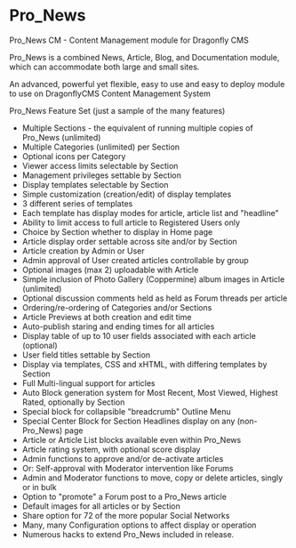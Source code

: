 # Pro_News
Pro_News CM - Content Management module for Dragonfly CMS

Pro_News is a combined News, Article, Blog, and Documentation module, which can accommodate both large and small sites.

An advanced, powerful yet flexible, easy to use and easy to deploy module to use on DragonflyCMS Content Management System

Pro_News Feature Set (just a sample of the many features)
- Multiple Sections - the equivalent of running multiple copies of Pro_News (unlimited)
- Multiple Categories (unlimited) per Section
- Optional icons per Category
- Viewer access limits selectable by Section
- Management privileges settable by Section
- Display templates selectable by Section
- Simple customization (creation/edit) of display templates
- 3 different series of templates
- Each template has display modes for article, article list and "headline"
- Ability to limit access to full article to Registered Users only
- Choice by Section whether to display in Home page
- Article display order settable across site and/or by Section
- Article creation by Admin or User
- Admin approval of User created articles controllable by group
- Optional images (max 2) uploadable with Article
- Simple inclusion of Photo Gallery (Coppermine) album images in Article (unlimited)
- Optional discussion comments held as held as Forum threads per article
- Ordering/re-ordering of Categories and/or Sections
- Article Previews at both creation and edit time
- Auto-publish staring and ending times for all articles
- Display table of up to 10 user fields associated with each article (optional)
- User field titles settable by Section
- Display via templates, CSS and xHTML, with differing templates by Section
- Full Multi-lingual support for articles
- Auto Block generation system for Most Recent, Most Viewed, Highest Rated, optionally by Section
- Special block for collapsible "breadcrumb" Outline Menu
- Special Center Block for Section Headlines display on any (non-Pro_News) page
- Article or Article List blocks available even within Pro_News
- Article rating system, with optional score display
- Admin functions to approve and/or de-activate articles
- Or: Self-approval with Moderator intervention like Forums
- Admin and Moderator functions to move, copy or delete articles, singly or in bulk
- Option to "promote" a Forum post to a Pro_News article
- Default images for all articles or by Section
- Share option for 72 of the more popular Social Networks
- Many, many Configuration options to affect display or operation
- Numerous hacks to extend Pro_News included in release.
